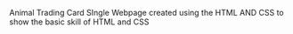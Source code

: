 Animal Trading Card 
SIngle Webpage created using the HTML AND CSS to show the basic skill of HTML and CSS
